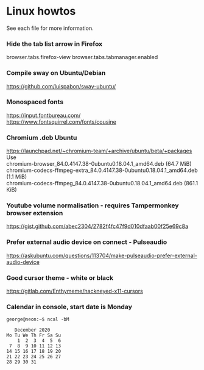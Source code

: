 # Linux howtos
See each file for more information. 

### Hide the tab list arrow in Firefox
browser.tabs.firefox-view
browser.tabs.tabmanager.enabled

### Compile sway on Ubuntu/Debian
https://github.com/luispabon/sway-ubuntu/

### Monospaced fonts  
https://input.fontbureau.com/  
https://www.fontsquirrel.com/fonts/cousine

### Chromium .deb Ubuntu
https://launchpad.net/~chromium-team/+archive/ubuntu/beta/+packages  
Use  
chromium-browser_84.0.4147.38-0ubuntu0.18.04.1_amd64.deb (64.7 MiB)  
chromium-codecs-ffmpeg-extra_84.0.4147.38-0ubuntu0.18.04.1_amd64.deb (1.1 MiB)  
chromium-codecs-ffmpeg_84.0.4147.38-0ubuntu0.18.04.1_amd64.deb (861.1 KiB)  

### Youtube volume normalisation - requires Tampermonkey browser extension
https://gist.github.com/abec2304/2782f4fc47f9d010dfaab00f25e69c8a

### Prefer external audio device on connect - Pulseaudio
https://askubuntu.com/questions/113704/make-pulseaudio-prefer-external-audio-device

### Good cursor theme - white or black
https://gitlab.com/Enthymeme/hackneyed-x11-cursors

### Calendar in console, start date is Monday
```
george@neon:~$ ncal -bM
```
```
   December 2020      
Mo Tu We Th Fr Sa Su  
    1  2  3  4  5  6  
 7  8  9 10 11 12 13  
14 15 16 17 18 19 20  
21 22 23 24 25 26 27  
28 29 30 31
```

